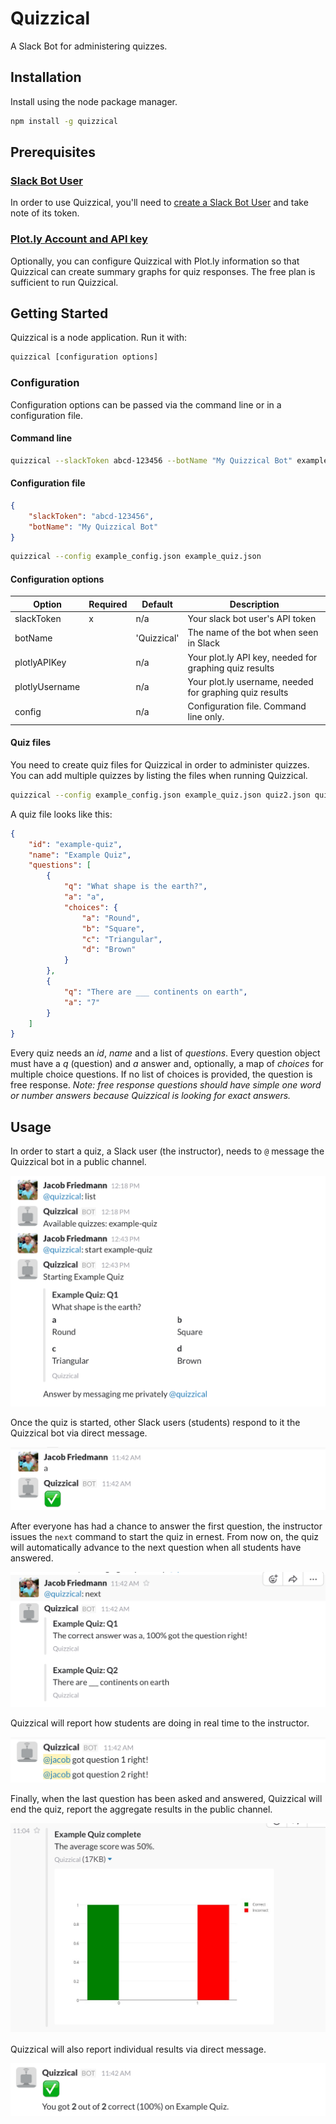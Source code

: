 # Quizzical

A Slack Bot for administering quizzes.

## Installation

Install using the node package manager.

```bash
npm install -g quizzical
```

## Prerequisites

### [Slack Bot User](https://api.slack.com/bot-users)

In order to use Quizzical, you'll need to [create a Slack Bot User](https://api.slack.com/bot-users) and take note of its token.

### [Plot.ly Account and API key](https://plot.ly/)

Optionally, you can configure Quizzical with Plot.ly information so that Quizzical can create summary graphs for quiz responses. The free plan is sufficient to run Quizzical.

## Getting Started

Quizzical is a node application. Run it with:

```bash
quizzical [configuration options]
```

### Configuration

Configuration options can be passed via the command line or in a configuration file.

#### Command line

```bash
quizzical --slackToken abcd-123456 --botName "My Quizzical Bot" example_quiz.json
```

#### Configuration file

```json
{
    "slackToken": "abcd-123456",
    "botName": "My Quizzical Bot"
}
```

```bash
quizzical --config example_config.json example_quiz.json
```

#### Configuration options

Option | Required | Default | Description
------ | -------- | ------- | -----------
slackToken | x | n/a | Your slack bot user's API token
botName | | 'Quizzical' | The name of the bot when seen in Slack
plotlyAPIKey | | n/a | Your plot.ly API key, needed for graphing quiz results
plotlyUsername | | n/a | Your plot.ly username, needed for graphing quiz results
config | | n/a | Configuration file. Command line only.

#### Quiz files

You need to create quiz files for Quizzical in order to administer quizzes. You can add multiple quizzes by listing the files when running Quizzical.

```bash
quizzical --config example_config.json example_quiz.json quiz2.json quiz3.json
```

A quiz file looks like this:

```json
{
	"id": "example-quiz",
	"name": "Example Quiz",
	"questions": [
        {
            "q": "What shape is the earth?",
            "a": "a",
            "choices": {
                "a": "Round",
                "b": "Square",
                "c": "Triangular",
                "d": "Brown"
            }
        },
        {
            "q": "There are ___ continents on earth",
            "a": "7"
        }
    ]
}
```

Every quiz needs an *id*, *name* and a list of *questions*. Every question object must have a *q* (question) and *a* answer and, optionally, a map of *choices* for multiple choice questions. If no list of choices is provided, the question is free response. _Note: free response questions should have simple one word or number answers because Quizzical is looking for exact answers._


## Usage

In order to start a quiz, a Slack user (the instructor), needs to `@` message the Quizzical bot in a public channel.

![Start Quiz](img/start_quiz.png)

Once the quiz is started, other Slack users (students) respond to it the Quizzical bot via direct message.

![Answer Question](img/answer_question.png)

After everyone has had a chance to answer the first question, the instructor issues the `next` command to start the quiz in ernest. From now on, the quiz will automatically advance to the next question when all students have answered.

![Next Question](img/next_question.png)

Quizzical will report how students are doing in real time to the instructor.

![Instructor Report](img/instructor_report.png)

Finally, when the last question has been asked and answered, Quizzical will end the quiz, report the aggregate results in the public channel.

![Quiz Summary](img/quiz_summary.png)

 Quizzical will also report individual results via direct message.

![Student Report](img/student_report.png)
